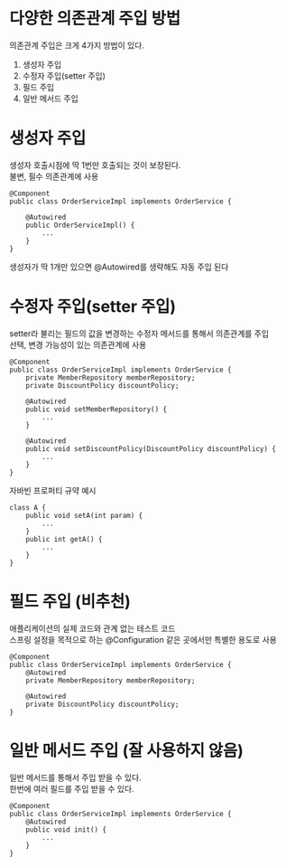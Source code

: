 # 다양한 의존관계 주입 방법
의존관계 주입은 크게 4가지 방법이 있다.


1. 생성자 주입
2. 수정자 주입(setter 주입)
3. 필드 주입
4. 일반 메서드 주입
  
  

# 생성자 주입
생성자 호출시점에 딱 1번만 호출되는 것이 보장된다.  
불변, 필수 의존관계에 사용
```
@Component
public class OrderServiceImpl implements OrderService {

    @Autowired
    public OrderServiceImpl() {
        ...
    }
}
```
생성자가 딱 1개만 있으면 @Autowired를 생략해도 자동 주입 된다

# 수정자 주입(setter 주입)
setter라 불리는 필드의 값을 변경하는 수정자 메서드를 통해서 의존관계를 주입   
선택, 변경 가능성이 있는 의존관계에 사용  

```
@Component
public class OrderServiceImpl implements OrderService {
    private MemberRepository memberRepository;
    private DiscountPolicy discountPolicy;
    
    @Autowired
    public void setMemberRepository() {
        ...
    }

    @Autowired
    public void setDiscountPolicy(DiscountPolicy discountPolicy) {
        ...
    }
}
```

자바빈 프로퍼티 규약 예시  

```
class A {
    public void setA(int param) {
        ...
    }
    public int getA() {
        ...
    }
}
```

# 필드 주입 (비추천)
애플리케이션의 실제 코드와 관계 없는 테스트 코드  
스프링 설정을 목적으로 하는 @Configuration 같은 곳에서만 특별한 용도로 사용  

```
@Component
public class OrderServiceImpl implements OrderService {
    @Autowired
    private MemberRepository memberRepository;

    @Autowired
    private DiscountPolicy discountPolicy;
}
```

# 일반 메서드 주입 (잘 사용하지 않음)
일반 메서드를 통해서 주입 받을 수 있다.    
한번에 여러 필드를 주입 받을 수 있다.  

```
@Component
public class OrderServiceImpl implements OrderService {
    @Autowired
    public void init() {
        ...
    }
}
```